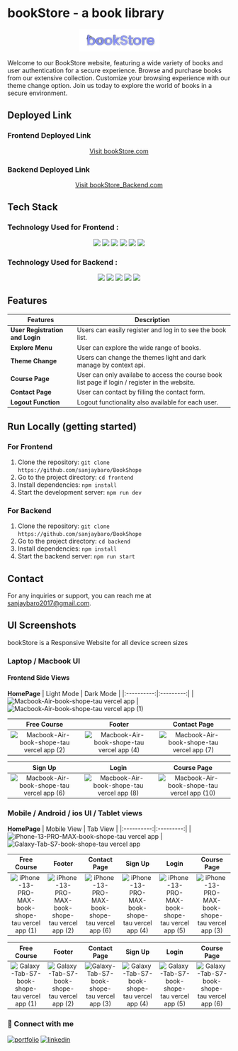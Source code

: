 # bookStore - a book library
<div align="center"> 
   <img src="./frontend/src/assets/bookStore.png" alt="bookStore Logo">
</div>


Welcome to our BookStore website, featuring a wide variety of books and user authentication for a secure experience. Browse and purchase books from our extensive collection. Customize your browsing experience with our theme change option. Join us today to explore the world of books in a secure environment.

## Deployed Link 

### Frontend Deployed Link
<div align="center">
  <a href="https://book-shope-tau.vercel.app/" target="_blank">Visit bookStore.com</a>
</div>

### Backend Deployed Link
<div align="center">
  <a href="https://bookstorebackend-e5t5.onrender.com" target="_blank">Visit bookStore_Backend.com</a>
</div>


## Tech Stack

### Technology Used for Frontend :
<div align="center">
  <img src="https://img.shields.io/badge/JavaScript-323330?style=for-the-badge&logo=javascript&logoColor=F7DF1E" />
   <img src="https://img.shields.io/badge/CSS3-1572B6?style=for-the-badge&logo=css3&logoColor=white" />
     <img src="https://img.shields.io/badge/React-20232A?style=for-the-badge&logo=react&logoColor=61DAFB" />
   <img src="https://img.shields.io/badge/axios-671ddf?&style=for-the-badge&logo=axios&logoColor=white" /> 
   <img src="https://img.shields.io/badge/React_Router-CA4245?style=for-the-badge&logo=react-router&logoColor=white" /> 
   <img src="https://img.shields.io/badge/Vercel-000000?style=for-the-badge&logo=vercel&logoColor=white" />
</div>

### Technology Used for Backend :
<div align="center">  
 <img src="https://img.shields.io/badge/Node%20js-339933?style=for-the-badge&logo=nodedotjs&logoColor=white" />
  <img src="https://img.shields.io/badge/Express%20js-000000?style=for-the-badge&logo=express&logoColor=white" />
  <img src="https://img.shields.io/badge/MongoDB-4EA94B?style=for-the-badge&logo=mongodb&logoColor=white" />
  <img src="https://img.shields.io/badge/JWT-000000?style=for-the-badge&logo=JSON%20web%20tokens&logoColor=white" />
   <img src="https://img.shields.io/badge/Render-46E3B7?style=for-the-badge&logo=render&logoColor=white" />
</div>

## Features

|    Features                        | Description                                                                                             |
| ---------------------------------- | --------------------------------------------------------------------------------------------------------|
| **User Registration and Login**    | Users can easily register and log in to see the book list.                                                |
| **Explore Menu**                   | User can explore the wide range of books.       |                |
| **Theme Change**                      | Users can change the themes light and dark manage by context api.                          |
| **Course Page**                     | User can only availabe to access the course book list page if login / register in the website.                          |
| **Contact Page**                  | User can contact by filling the contact form.|
| **Logout Function**                | Logout functionality also available for each user.|

## Run Locally (getting started)

### For Frontend
1. Clone the repository: `git clone https://github.com/sanjaybaro/BookShope`
2. Go to the project directory: `cd frontend`
3. Install dependencies: `npm install`
3. Start the development server: `npm run dev`

### For Backend
1. Clone the repository: `git clone https://github.com/sanjaybaro/BookShope`
2. Go to the project directory: `cd backend`
3. Install dependencies: `npm install`
3. Start the backend server: `npm run start`

## Contact
For any inquiries or support, you can reach me at [sanjaybaro2017@gmail.com](sanjaybaro2017@gmail.com).

## UI Screenshots
bookStore is a Responsive Website for all device screen sizes

### Laptop / Macbook UI

#### Frontend Side Views
**HomePage**
| Light Mode | Dark Mode |
|:----------:|:---------:|
|![Macbook-Air-book-shope-tau vercel app](https://github.com/sanjaybaro/BookShope/assets/123923491/08862f2d-037e-432f-ab1a-fb07c277b84e) | ![Macbook-Air-book-shope-tau vercel app (1)](https://github.com/sanjaybaro/BookShope/assets/123923491/acc2391a-0976-4369-a627-8ec811b8e148)

| Free Course | Footer | Contact Page |
|:-----------:|:------:|:------------:|
| ![Macbook-Air-book-shope-tau vercel app (2)](https://github.com/sanjaybaro/BookShope/assets/123923491/f0381edc-00b0-4833-9448-65877618f8ba) | ![Macbook-Air-book-shope-tau vercel app (4)](https://github.com/sanjaybaro/BookShope/assets/123923491/0633a164-c175-4bf2-84d7-ea2ef161e467) | ![Macbook-Air-book-shope-tau vercel app (7)](https://github.com/sanjaybaro/BookShope/assets/123923491/65b1f899-0483-4c91-8d13-d85186f18987)

| Sign Up | Login | Course Page |
|:-----------:|:------:|:-------:|
| ![Macbook-Air-book-shope-tau vercel app (6)](https://github.com/sanjaybaro/BookShope/assets/123923491/f32ed34d-36a5-448a-b184-386473706538) | ![Macbook-Air-book-shope-tau vercel app (8)](https://github.com/sanjaybaro/BookShope/assets/123923491/2f91f1c4-a971-4655-b713-c470b14118c7) | ![Macbook-Air-book-shope-tau vercel app (10)](https://github.com/sanjaybaro/BookShope/assets/123923491/a3592c33-dbfd-4951-8be7-b42427dd3de6)

### Mobile / Android / ios UI / Tablet views
**HomePage**
| Mobile View | Tab View |
|:----------:|:---------:|
| ![iPhone-13-PRO-MAX-book-shope-tau vercel app](https://github.com/sanjaybaro/BookShope/assets/123923491/08154bfa-82ac-4aae-9bfe-5fd812768a8c) | ![Galaxy-Tab-S7-book-shope-tau vercel app](https://github.com/sanjaybaro/BookShope/assets/123923491/2425a9bd-a984-4d90-9fb4-fafafcd415e7)

|Free Course | Footer |Contact Page | Sign Up | Login | Course Page |
|:---:|:-----------:|:---------:|:---------:|:----------:|:-----:| 
| ![iPhone-13-PRO-MAX-book-shope-tau vercel app (1)](https://github.com/sanjaybaro/BookShope/assets/123923491/c2801f5f-713c-4118-afe5-af1245210969) | ![iPhone-13-PRO-MAX-book-shope-tau vercel app (2)](https://github.com/sanjaybaro/BookShope/assets/123923491/d78436b0-6783-4109-abfa-82e565950140) | ![iPhone-13-PRO-MAX-book-shope-tau vercel app (6)](https://github.com/sanjaybaro/BookShope/assets/123923491/cfb4f19e-54e0-455e-80e1-86544110af11) | ![iPhone-13-PRO-MAX-book-shope-tau vercel app (4)](https://github.com/sanjaybaro/BookShope/assets/123923491/3f80ac8f-1703-4a8f-a49f-63ed86335d01) | ![iPhone-13-PRO-MAX-book-shope-tau vercel app (5)](https://github.com/sanjaybaro/BookShope/assets/123923491/a6b4cd5b-9349-4dc7-ad13-33f440be0c28) | ![iPhone-13-PRO-MAX-book-shope-tau vercel app (3)](https://github.com/sanjaybaro/BookShope/assets/123923491/ca206ef8-65dd-42c2-a306-73d8103e7a55)

|Free Course | Footer |Contact Page | Sign Up | Login | Course Page |
|:---:|:-----------:|:---------:|:---------:|:----------:|:-----:| 
| ![Galaxy-Tab-S7-book-shope-tau vercel app (1)](https://github.com/sanjaybaro/BookShope/assets/123923491/c2ad69e0-ee9c-40aa-9bcc-303c91735598) | ![Galaxy-Tab-S7-book-shope-tau vercel app (2)](https://github.com/sanjaybaro/BookShope/assets/123923491/63409ff8-cf9b-4648-af6e-b431eee1121d) | ![Galaxy-Tab-S7-book-shope-tau vercel app (3)](https://github.com/sanjaybaro/BookShope/assets/123923491/afc295b5-40cf-4df1-abd7-b2feaa761c70) | ![Galaxy-Tab-S7-book-shope-tau vercel app (4)](https://github.com/sanjaybaro/BookShope/assets/123923491/0280c9a6-8fad-4ed0-94ec-ed963d993375) | ![Galaxy-Tab-S7-book-shope-tau vercel app (5)](https://github.com/sanjaybaro/BookShope/assets/123923491/71b77f91-489a-436e-850b-aecadcdb3d2e) | ![Galaxy-Tab-S7-book-shope-tau vercel app (6)](https://github.com/sanjaybaro/BookShope/assets/123923491/f4f7e32a-6258-4b9a-a7b2-dd50b7c15cfa)

### 🤝 Connect with me
[![portfolio](https://img.shields.io/badge/my_portfolio-000?style=for-the-badge&logo=ko-fi&logoColor=white)](https://sanjaybaro.github.io)
[![linkedin](https://img.shields.io/badge/linkedin-0A66C2?style=for-the-badge&logo=linkedin&logoColor=white)](https://www.linkedin.com/in/sanjay-baro/)




